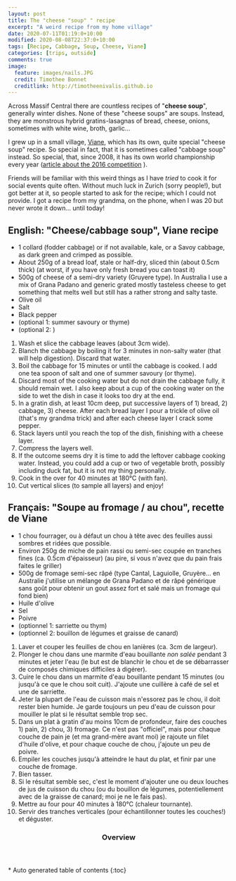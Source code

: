 ```yaml
---
layout: post
title: The "cheese "soup" " recipe
excerpt: "A weird recipe from my home village"
date: 2020-07-11T01:19:0+10:00
modified: 2020-08-08T22:37:0+10:00
tags: [Recipe, Cabbage, Soup, Cheese, Viane]
categories: [trips, outside]
comments: true
image:
  feature: images/nails.JPG
  credit: Timothee Bonnet
  creditlink: http://timotheenivalis.github.io
---
```


Across Massif Central there are countless recipes of "**cheese soup**", generally winter dishes. None of these "cheese soups" are soups. Instead, they are monstrous hybrid gratins-lasagnas of bread, cheese, onions, sometimes with white wine, broth, garlic... 

I grew up in a small village, [Viane](https://goo.gl/maps/qMyuVdvnNts6vcyB6), which has its own, quite special "cheese soup" recipe. So special in fact, that it is sometimes called "cabbage soup" instead. So special, that, since 2008, it has its own world championship every year ([article about the 2016 competition](https://www.ladepeche.fr/article/2016/03/25/2311274-la-bonne-soupe-au-fromage-des-vianaises.html) ).

Friends will be familiar with this weird things as I have _tried_ to cook it for social events quite often. Without much luck in Zurich (sorry people!), but got better at it, so people started to ask for the recipe; which I could not provide. I got a recipe from my grandma, on the phone, when I was 20 but never wrote it down... until today!


## English: "Cheese/cabbage soup", Viane recipe

* 1 collard (fodder cabbage) or if not available, kale, or a Savoy cabbage, as dark green and crimped as possible. 
* About 250g of a bread loaf, stale or half-dry, sliced thin (about 0.5cm thick) (at worst, if you have only fresh bread you can toast it)
* 500g of cheese of a semi-dry variety (Gruyere type). In Australia I use a mix of Grana Padano and generic grated mostly tasteless cheese to get something that melts well but still has a rather strong and salty taste.
* Olive oil
* Salt
* Black pepper
* (optional 1: summer savoury or thyme)
* (optional 2: )

1. Wash et slice the cabbage leaves (about 3cm wide).
2. Blanch the cabbage by boiling it for 3 minutes in non-salty water (that will help digestion). Discard that water.
3. Boil the cabbage for 15 minutes or until the cabbage is cooked. I add one tea spoon of salt and one of  summer savoury (or thyme).
4. Discard most of the cooking water but do not drain the cabbage fully, it should remain wet. I also keep about a cup of the cooking water on the side to wet the dish in case it looks too dry at the end.
5. In a gratin dish, at least 10cm deep, put successive layers of 1) bread, 2) cabbage, 3) cheese. After each bread layer I pour a trickle of olive oil (that's my grandma trick) and after each cheese layer I crack some pepper. 
6. Stack layers until you reach the top of the dish, finishing with a cheese layer.
7. Compress the layers well.
8. If the outcome seems dry it is time to add the leftover cabbage cooking water. Instead, you could add a cup or two of vegetable broth, possibly including duck fat, but it is not my thing personally.
9. Cook in the over for 40 minutes at 180°C (with fan).
10. Cut vertical slices (to sample all layers) and enjoy!



## Français: "Soupe au fromage / au chou", recette de Viane


* 1 chou fourrager, ou à défaut un chou à tête avec des feuilles aussi sombres et ridées que possible.
* Environ 250g de miche de pain rassi ou semi-sec coupée en tranches fines (ca. 0.5cm d'épaisseur) (au pire, si vous n'avez que du pain frais faites le griller)
* 500g de fromage semi-sec râpé (type Cantal, Laguiolle, Gruyère... en Australie j'utilise un mélange de Grana Padano et de râpé générique sans goût pour obtenir un gout assez fort et salé mais un fromage qui fond bien)
* Huile d'olive
* Sel
* Poivre
* (optionnel 1: sarriette ou thym)
* (optionnel 2: bouillon de légumes et graisse de canard)

1. Laver et couper les feuilles de chou en lanières (ca. 3cm de largeur).
2. Plonger le chou dans une marmite d'eau bouillante *non salée* pendant 3 minutes et jeter l'eau (le but est de blanchir le chou et de se débarrasser de composés chimiques difficiles à digérer).
3. Cuire le chou dans un marmite d'eau bouillante pendant 15 minutes (ou jusqu'à ce que le chou soit cuit). J'ajoute une cuillère à café de sel et une de sarriette.
4. Jeter la plupart de l'eau de cuisson mais n'essorez pas le chou, il doit rester bien humide. Je garde toujours un peu d'eau de cuisson pour mouiller le plat si le résultat semble trop sec.
5. Dans un plat à gratin d'au moins 10cm de profondeur, faire des couches 1) pain, 2) chou, 3) fromage. Ce n'est pas "officiel", mais pour chaque couche de pain je (et ma grand-mère avant moi) je rajoute un filet d'huile d'olive, et pour chaque couche de chou, j'ajoute un peu de poivre.
6. Empiler les couches jusqu'à atteindre le haut du plat, et finir par une couche de fromage.
7. Bien tasser.
8. Si le résultat semble sec, c'est le moment d'ajouter une ou deux louches de jus de cuisson du chou (ou du bouillon de légumes, potentiellement avec de la graisse de canard; moi je ne le fais pas).
9. Mettre au four pour 40 minutes à 180°C (chaleur tournante).
10. Servir des tranches verticales (pour échantillonner toutes les couches!) et déguster.


<section id="table-of-contents" class="toc">
  <header>
    <h3>Overview</h3>
  </header>
<div id="drawer" markdown="1">
*  Auto generated table of contents
{:toc}
</div>
</section><!-- /#table-of-contents -->
